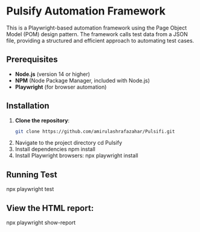 # Pulsify Automation Framework

This is a Playwright-based automation framework using the Page Object Model (POM) design pattern. The framework calls test data from a JSON file, providing a structured and efficient approach to automating test cases.

## Prerequisites
- **Node.js** (version 14 or higher)
- **NPM** (Node Package Manager, included with Node.js)
- **Playwright** (for browser automation)

## Installation
1. **Clone the repository**:
   ```bash
   git clone https://github.com/amirulashrafazahar/Pulsifi.git
2. Navigate to the project directory
   cd Pulsify
3. Install dependencies
   npm install
4. Install Playwright browsers:
   npx playwright install

## Running Test
npx playwright test

## View the HTML report:
npx playwright show-report



